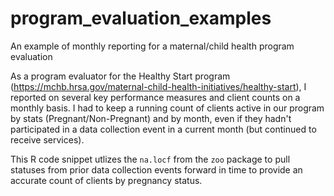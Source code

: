 # program_evaluation_examples
An example of monthly reporting for a maternal/child health program evaluation

As a program evaluator for the Healthy Start program (https://mchb.hrsa.gov/maternal-child-health-initiatives/healthy-start), I reported on several key performance measures and client counts on a monthly basis. I had to keep a running count of clients active in our program by stats (Pregnant/Non-Pregnant) and by month, even if they hadn't participated in a data collection event in a current month (but continued to receive services).

This R code snippet utlizes the `na.locf` from the `zoo` package to pull statuses from prior data collection events forward in time to provide an accurate count of clients by pregnancy status. 
